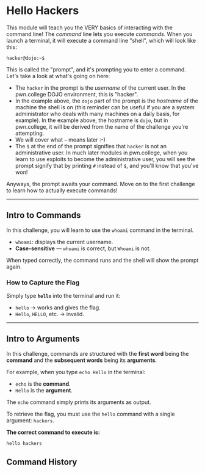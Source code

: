 # Hello Hackers
<div>

<p>This module will teach you the VERY basics of interacting with the command line!
The <em>command</em> line lets you execute <em>commands</em>.
When you launch a terminal, it will execute a command line "shell", which will look like this:</p>
<pre><code class="language-console hljs shell">hacker@dojo:~$
</code></pre>
<p>This is called the "prompt", and it's prompting you to enter a command.
Let's take a look at what's going on here:</p>
<ul>
<li>The <code>hacker</code> in the prompt is the <em>username</em> of the current user.
In the pwn.college DOJO environment, this is "hacker".</li>
<li>In the example above, the <code>dojo</code> part of the prompt is the <em>hostname</em> of the machine the shell is on (this reminder can be useful if you are a system administrator who deals with many machines on a daily basis, for example).
In the example above, the hostname is <code>dojo</code>, but in pwn.college, it will be derived from the name of the challenge you're attempting.</li>
<li>We will cover what <code>~</code> means later :-)</li>
<li>The <code>$</code> at the end of the prompt signifies that <code>hacker</code> is not an administrative user.
In much later modules in pwn.college, when you learn to use exploits to become the administrative user, you will see the prompt signify that by printing <code>#</code> instead of <code>$</code>, and you'll know that you've won!</li>
</ul>
<p>Anyways, the prompt awaits your command.
Move on to the first challenge to learn how to actually execute commands!</p>

</div>

---

## Intro to Commands

In this challenge, you will learn to use the `whoami` command in the terminal.  

- `whoami`: displays the current username.  
- **Case-sensitive** — `whoami` is correct, but `Whoami` is not.  

When typed correctly, the command runs and the shell will show the prompt again.


### How to Capture the Flag

Simply type **`hello`** into the terminal and run it:

- `hello` → works and gives the flag.  
- `Hello`, `HELLO`, etc. → invalid.

---

## Intro to Arguments

In this challenge, commands are structured with the **first word** being the **command** and the **subsequent words** being its **arguments**.

For example, when you type `echo Hello` in the terminal:
*   `echo` is the **command**.
*   `Hello` is the **argument**.

The `echo` command simply prints its arguments as output.

To retrieve the flag, you must use the `hello` command with a single argument: `hackers`.

**The correct command to execute is:**
```
hello hackers
```

## Command History
